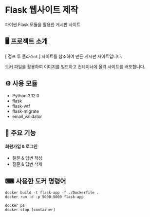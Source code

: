 # Flask 웹사이트 제작
파이썬 Flask 모듈을 활용한 게시판 사이트

## 🖥 프로젝트 소개
[ 점프 투 플라스크 ] 사이트를 참조하여 만든 게시판 사이트입니다.

도커 파일을 활용하여 이미지를 빌드하고 컨테이너에 올려 사이트를 배포합니다.

## ⚙ 사용 모듈
- Python 3.12.0
- flask
- flask-wtf
- flask-migrate
- email_validator

## 📕 주요 기능
#### 회원가입 & 로그인
- 질문 & 답변 작성
- 질문 & 답변 삭제


## ⌨ 사용한 도커 명령어

    docker build -t flask-app -f ./Dockerfile .
    docker run -d -p 5000:5000 flask-app

    docker ps
    docker stop [container]

